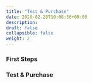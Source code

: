 ```yaml
---
title: "Test & Purchase"
date: 2020-02-28T10:08:56+09:00
description: 
draft: false
collapsible: false
weight: 2
---
```

### First Steps

### Test & Purchase